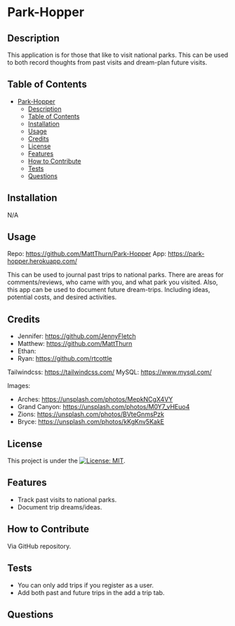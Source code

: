 # Park-Hopper

## Description

This application is for those that like to visit national parks. This can be used to both record thoughts from past visits and dream-plan future visits. 

## Table of Contents

- [Park-Hopper](#park-hopper)
  - [Description](#description)
  - [Table of Contents](#table-of-contents)
  - [Installation](#installation)
  - [Usage](#usage)
  - [Credits](#credits)
  - [License](#license)
  - [Features](#features)
  - [How to Contribute](#how-to-contribute)
  - [Tests](#tests)
  - [Questions](#questions)

## Installation

N/A

## Usage

Repo: https://github.com/MattThurn/Park-Hopper
App: https://park-hopper.herokuapp.com/

This can be used to journal past trips to national parks. There are areas for comments/reviews, who came with you, and what park you visited. Also, this app can be used to document future dream-trips. Including ideas, potential costs, and desired activities. 

## Credits

- Jennifer: https://github.com/JennyFletch
- Matthew: https://github.com/MattThurn
- Ethan: 
- Ryan: https://github.com/rtcottle

Tailwindcss: https://tailwindcss.com/
MySQL: https://www.mysql.com/

Images: 
- Arches: https://unsplash.com/photos/MepkNCgX4VY
- Grand Canyon: https://unsplash.com/photos/M0Y7_vHEuo4
- Zions: https://unsplash.com/photos/BVteGnmsPzk
- Bryce: https://unsplash.com/photos/kKgKnv5KakE

## License

This project is under the [![License: MIT](https://img.shields.io/badge/License-MIT-yellow.svg)](https://opensource.org/licenses/MIT).

## Features

- Track past visits to national parks. 
- Document trip dreams/ideas.

## How to Contribute

Via GitHub repository. 

## Tests

- You can only add trips if you register as a user. 
- Add both past and future trips in the add a trip tab.  

## Questions

<!-- ADD HERE -->